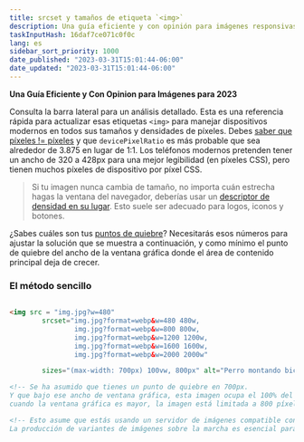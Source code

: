 ```yaml
---
title: srcset y tamaños de etiqueta `<img>`
description: Una guía eficiente y con opinión para imágenes responsivas en 2023
taskInputHash: 16daf7ce071c0f0c
lang: es
sidebar_sort_priority: 1000
date_published: "2023-03-31T15:01:44-06:00"
date_updated: "2023-03-31T15:01:44-06:00"
---
```

**Una Guía Eficiente y Con Opinion para Imágenes para 2023**

Consulta la barra lateral para un análisis detallado. Esta es una referencia rápida para actualizar esas etiquetas `<img>` para manejar dispositivos modernos en todos sus tamaños y densidades de píxeles. Debes [saber que píxeles != píxeles](/es/pixeles-no-pixeles) y que `devicePixelRatio` es más probable que sea alrededor de 3.875 en lugar de 1:1. Los teléfonos modernos pretenden tener un ancho de 320 a 428px para una mejor legibilidad (en píxeles CSS), pero tienen muchos píxeles de dispositivo por píxel CSS.

> Si tu imagen nunca cambia de tamaño, no importa cuán estrecha hagas la ventana del navegador, deberías usar un [descriptor de densidad en su lugar](/es/descriptores-de-densidad). Esto suele ser adecuado para logos, iconos y botones.

¿Sabes cuáles son tus [puntos de quiebre](/es/puntos-de-quiebre)? Necesitarás esos números para ajustar la solución que se muestra a continuación, y como mínimo el punto de quiebre del ancho de la ventana gráfica donde el área de contenido principal deja de crecer.


### El método sencillo

```html

<img src = "img.jpg?w=480" 
        srcset="img.jpg?format=webp&w=480 480w, 
                img.jpg?format=webp&w=800 800w, 
                img.jpg?format=webp&w=1200 1200w, 
                img.jpg?format=webp&w=1600 1600w, 
                img.jpg?format=webp&w=2000 2000w"

        sizes="(max-width: 700px) 100vw, 800px" alt="Perro montando bicicleta" />

<!-- Se ha asumido que tienes un punto de quiebre en 700px. 
Y que bajo ese ancho de ventana gráfica, esta imagen ocupa el 100% del ancho, pero
cuando la ventana gráfica es mayor, la imagen está limitada a 800 píxeles CSS -->

<!-- Esto asume que estás usando un servidor de imágenes compatible con RIAPI, como Imageflow. 
La producción de variantes de imágenes sobre la marcha es esencial para la cordura del desarrollador. -->
```
